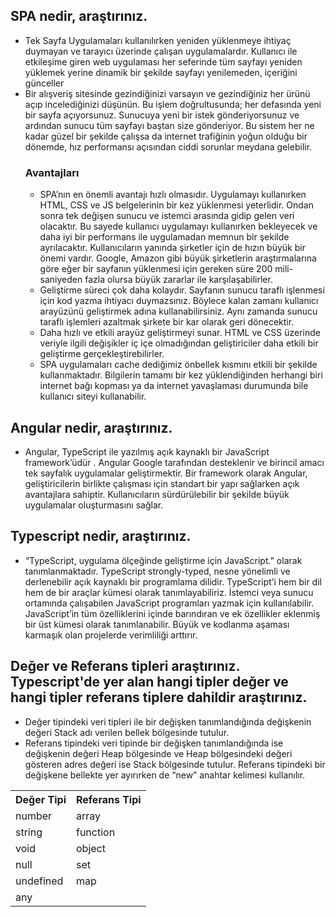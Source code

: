 <h2> SPA nedir, araştırınız. </h2>
<ul>
  <li>Tek Sayfa Uygulamaları kullanılırken yeniden yüklenmeye ihtiyaç duymayan ve tarayıcı üzerinde çalışan uygulamalardır. Kullanıcı ile etkileşime giren web uygulaması her seferinde tüm sayfayı yeniden yüklemek yerine dinamik bir şekilde sayfayı yenilemeden, içeriğini günceller</li>
  <li>Bir alışveriş sitesinde gezindiğinizi varsayın ve gezindiğiniz her ürünü açıp incelediğinizi düşünün. Bu işlem doğrultusunda; her defasında yeni bir sayfa açıyorsunuz. Sunucuya yeni bir istek gönderiyorsunuz ve ardından sunucu tüm sayfayı baştan size gönderiyor. Bu sistem her ne kadar güzel bir şekilde çalışsa da internet trafiğinin yoğun olduğu bir dönemde, hız performansı açısından ciddi sorunlar meydana gelebilir.</li>
  <h3> Avantajları </h3>
  <ul>
    <li> SPA’nın en önemli avantajı hızlı olmasıdır. Uygulamayı kullanırken HTML, CSS ve JS belgelerinin bir kez yüklenmesi yeterlidir. Ondan sonra tek değişen sunucu ve istemci arasında gidip gelen veri olacaktır. Bu sayede kullanıcı uygulamayı kullanırken bekleyecek ve daha iyi bir performans ile uygulamadan memnun bir şekilde ayrılacaktır. Kullanıcıların yanında şirketler için de hızın büyük bir önemi vardır. Google, Amazon gibi büyük şirketlerin araştırmalarına göre eğer bir sayfanın yüklenmesi için gereken süre 200 mili-saniyeden fazla olursa büyük zararlar ile karşılaşabilirler.</li>
    <li> Geliştirme süreci çok daha kolaydır. Sayfanın sunucu taraflı işlenmesi için kod yazma ihtiyacı duymazsınız. Böylece kalan zamanı kullanıcı arayüzünü geliştirmek adına kullanabilirsiniz. Aynı zamanda sunucu taraflı işlemleri azaltmak şirkete bir kar olarak geri dönecektir.</li>
    <li> Daha hızlı ve etkili arayüz geliştirmeyi sunar. HTML ve CSS üzerinde veriyle ilgili değişikler iç içe olmadığından geliştiriciler daha etkili bir geliştirme gerçekleştirebilirler.</li>
    <li> SPA uygulamaları cache dediğimiz önbellek kısmını etkili bir şekilde kullanmaktadır. Bilgilerin tamamı bir kez yüklendiğinden herhangi biri internet bağı kopması ya da internet yavaşlaması durumunda bile kullanıcı siteyi kullanabilir.</li>
  </ul>
</ul>
<h2> Angular nedir, araştırınız. </h2>
<ul>
  <li> Angular, TypeScript ile yazılmış açık kaynaklı bir JavaScript framework’üdür . Angular Google tarafından desteklenir ve birincil amacı tek sayfalık uygulamalar geliştirmektir. Bir framework olarak Angular, geliştiricilerin birlikte çalışması için standart bir yapı sağlarken açık avantajlara sahiptir. Kullanıcıların sürdürülebilir bir şekilde büyük uygulamalar oluşturmasını sağlar. </li>
</ul>
<h2> Typescript nedir, araştırınız. </h2>
<ul>
  <li> “TypeScript, uygulama ölçeğinde geliştirme için JavaScript.” olarak tanımlanmaktadır. TypeScript strongly-typed, nesne yönelimli ve derlenebilir açık kaynaklı bir programlama dilidir. TypeScript’i hem bir dil hem de bir araçlar kümesi olarak tanımlayabiliriz. İstemci veya sunucu ortamında çalışabilen JavaScript programları yazmak için kullanılabilir. JavaScript’in tüm özelliklerini içinde barındıran ve ek özellikler eklenmiş bir üst kümesi olarak tanımlanabilir. Büyük ve kodlanma aşaması karmaşık olan projelerde verimliliği arttırır. </li>
</ul>
<h2> Değer ve Referans tipleri araştırınız. Typescript'de yer alan hangi tipler değer ve hangi tipler referans tiplere dahildir araştırınız. </h2>
<ul>
  <li> Değer tipindeki veri tipleri ile bir değişken tanımlandığında değişkenin değeri Stack adı verilen bellek bölgesinde tutulur.</li>
  <li>Referans tipindeki veri tipinde bir değişken tanımlandığında ise değişkenin değeri Heap bölgesinde ve Heap bölgesindeki değeri gösteren adres değeri ise Stack bölgesinde tutulur. Referans tipindeki bir değişkene bellekte yer ayırırken de “new” anahtar kelimesi kullanılır. </li>
</ul>
<table align="center">
  <tr>
    <th> Değer Tipi </th>
    <th> Referans Tipi </th>
  </tr>
  <tr>
    <td> number </td>
    <td> array </td>
  </tr>
  <tr>
    <td> string </td>
    <td> function </td>
  </tr>
  <tr>
    <td> void </td>
    <td> object </td>
  </tr>
  <tr>
    <td> null </td>
    <td> set </td>
  </tr>
  <tr>
    <td> undefined </td>
    <td> map </td>
  </tr>
  <tr>
    <td> any </td>
  </tr>
</table>
